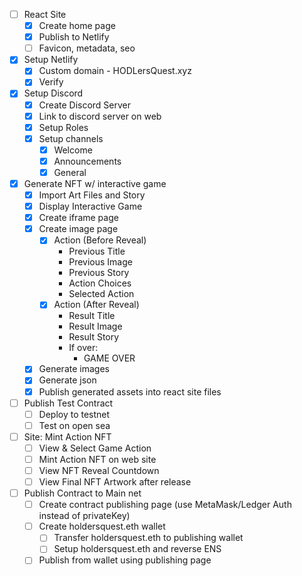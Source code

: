 - [ ] React Site
    - [x] Create home page
    - [x] Publish to Netlify
    - [ ] Favicon, metadata, seo

- [x] Setup Netlify
    - [x] Custom domain - HODLersQuest.xyz
    - [x] Verify

- [x] Setup Discord
    - [x] Create Discord Server
    - [x] Link to discord server on web
    - [x] Setup Roles
    - [x] Setup channels
        - [x] Welcome
        - [x] Announcements
        - [x] General

- [x] Generate NFT w/ interactive game
    - [x] Import Art Files and Story
    - [x] Display Interactive Game
    - [x] Create iframe page
    - [x] Create image page
        - [x] Action (Before Reveal)
            - Previous Title
            - Previous Image
            - Previous Story 
            - Action Choices 
            - Selected Action
        - [x] Action (After Reveal)
            - Result Title
            - Result Image
            - Result Story
            - If over: 
                - GAME OVER
    - [x] Generate images
    - [x] Generate json
    - [x] Publish generated assets into react site files

- [ ] Publish Test Contract
    - [ ] Deploy to testnet
    - [ ] Test on open sea

- [ ] Site: Mint Action NFT
    - [ ] View & Select Game Action
    - [ ] Mint Action NFT on web site
    - [ ] View NFT Reveal Countdown
    - [ ] View Final NFT Artwork after release

- [ ] Publish Contract to Main net
    - [ ] Create contract publishing page (use MetaMask/Ledger Auth instead of privateKey)
    - [ ] Create holdersquest.eth wallet
        - [ ] Transfer holdersquest.eth to publishing wallet
        - [ ] Setup holdersquest.eth and reverse ENS
    - [ ] Publish from wallet using publishing page

